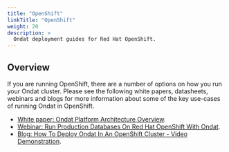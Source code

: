 ```yaml
---
title: "OpenShift"
linkTitle: "OpenShift"
weight: 20
description: >
  Ondat deployment guides for Red Hat OpenShift.
---
```


## Overview

If you are running OpenShift, there are a number of options on how you run your Ondat cluster. Please see the following white papers, datasheets, webinars and blogs for more information about some of the key use-cases of running Ondat in OpenShift.

- [White paper: Ondat Platform Architecture Overview](https://3402546.fs1.hubspotusercontent-na1.net/hubfs/3402546/Ondat%20-%20Platform%20Architecture.pdf).
- [Webinar:  Run Production Databases On Red Hat OpenShift With Ondat](https://www.ondat.io/webinars/run-production-databases-on-red-hat-openshift-with-ondat).
- [Blog: How To Deploy Ondat In An OpenShift Cluster - Video Demonstration](https://www.ondat.io/blog/demo-installing-storageos-on-openshift-4).
